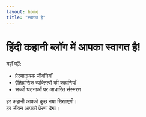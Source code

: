 ```yaml
---
layout: home
title: "स्वागत है"
---
```


# हिंदी कहानी ब्लॉग में आपका स्वागत है!

यहाँ पढ़ें:

- प्रेरणादायक जीवनियाँ
- ऐतिहासिक व्यक्तित्वों की कहानियाँ
- सच्ची घटनाओं पर आधारित संस्मरण

हर कहानी आपको कुछ नया सिखाएगी।  
हर जीवन आपको प्रेरणा देगा।
